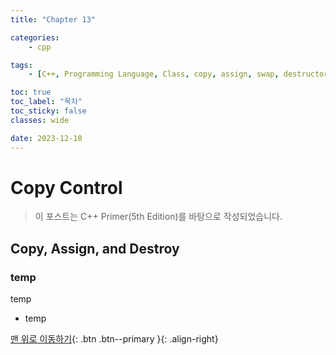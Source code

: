 ```yaml
---
title: "Chapter 13"

categories:
    - cpp

tags:
    - [C++, Programming Language, Class, copy, assign, swap, destructor]

toc: true
toc_label: "목차"
toc_sticky: false
classes: wide

date: 2023-12-10
---
```


# Copy Control

> 이 포스트는 C++ Primer(5th Edition)를 바탕으로 작성되었습니다.

## Copy, Assign, and Destroy

### temp
temp
- temp



[맨 위로 이동하기](#){: .btn .btn--primary }{: .align-right}